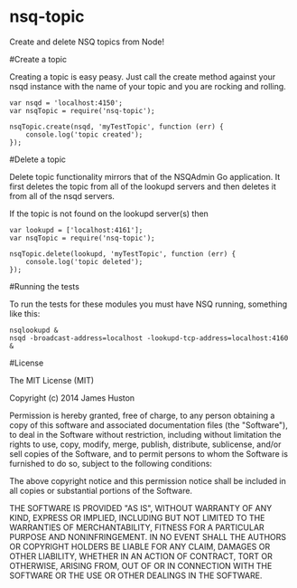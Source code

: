 nsq-topic
=========

Create and delete NSQ topics from Node!

#Create a topic

Creating a topic is easy peasy. Just call the create method against your nsqd instance with the name of your topic and you are rocking and rolling.

	var nsqd = 'localhost:4150';
	var nsqTopic = require('nsq-topic');
	
	nsqTopic.create(nsqd, 'myTestTopic', function (err) {
		console.log('topic created');
	});
	
#Delete a topic

Delete topic functionality mirrors that of the NSQAdmin Go application. It first deletes the topic from all of the lookupd servers and then deletes it from all of the nsqd servers.

If the topic is not found on the lookupd server(s) then 

	var lookupd = ['localhost:4161'];
	var nsqTopic = require('nsq-topic');
	
	nsqTopic.delete(lookupd, 'myTestTopic', function (err) {
		console.log('topic deleted');
	});

#Running the tests

To run the tests for these modules you must have NSQ running, something like this:

	nsqlookupd &
	nsqd -broadcast-address=localhost -lookupd-tcp-address=localhost:4160 &


#License

The MIT License (MIT)

Copyright (c) 2014 James Huston

Permission is hereby granted, free of charge, to any person obtaining a copy
of this software and associated documentation files (the "Software"), to deal
in the Software without restriction, including without limitation the rights
to use, copy, modify, merge, publish, distribute, sublicense, and/or sell
copies of the Software, and to permit persons to whom the Software is
furnished to do so, subject to the following conditions:

The above copyright notice and this permission notice shall be included in all
copies or substantial portions of the Software.

THE SOFTWARE IS PROVIDED "AS IS", WITHOUT WARRANTY OF ANY KIND, EXPRESS OR
IMPLIED, INCLUDING BUT NOT LIMITED TO THE WARRANTIES OF MERCHANTABILITY,
FITNESS FOR A PARTICULAR PURPOSE AND NONINFRINGEMENT. IN NO EVENT SHALL THE
AUTHORS OR COPYRIGHT HOLDERS BE LIABLE FOR ANY CLAIM, DAMAGES OR OTHER
LIABILITY, WHETHER IN AN ACTION OF CONTRACT, TORT OR OTHERWISE, ARISING FROM,
OUT OF OR IN CONNECTION WITH THE SOFTWARE OR THE USE OR OTHER DEALINGS IN THE
SOFTWARE.